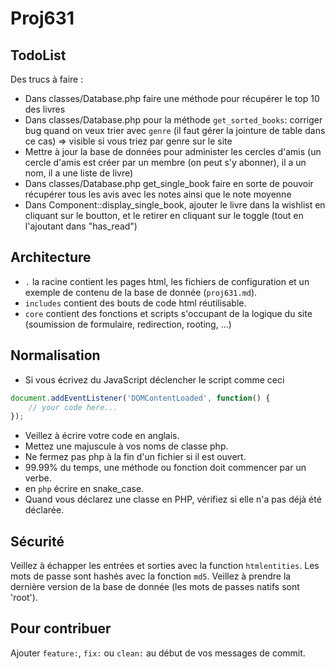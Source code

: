 # Proj631

## TodoList

Des trucs à faire :

 - Dans classes/Database.php faire une méthode pour récupérer le top 10 des livres
 - Dans classes/Database.php pour la méthode `get_sorted_books`: corriger bug quand on veux trier avec `genre` (il faut gérer la jointure de table dans ce cas) => visible si vous triez par genre sur le site
 - Mettre à jour la base de données pour administer les cercles d'amis (un cercle d'amis est créer par un membre (on peut s'y abonner), il a un nom, il a une liste de livre)
 - Dans classes/Database.php get_single_book faire en sorte de pouvoir récupérer tous les avis avec les notes ainsi que le note moyenne
 - Dans Component::display_single_book, ajouter le livre dans la wishlist en cliquant sur le boutton, et le retirer en cliquant sur le toggle (tout en l'ajoutant dans "has_read")

## Architecture

 - `.` la racine contient les pages html, les fichiers de configuration et un exemple de contenu de la base de donnée (`proj631.md`).
 - `includes` contient des bouts de code html réutilisable.
 - `core` contient des fonctions et scripts s'occupant de la logique du site (soumission de formulaire, redirection, rooting, ...)

## Normalisation

 - Si vous écrivez du JavaScript déclencher le script comme ceci
````js
document.addEventListener('DOMContentLoaded', function() {
    // your code here...
});
````
 - Veillez à écrire votre code en anglais.
 - Mettez une majuscule à vos noms de classe php.
 - Ne fermez pas php à la fin d'un fichier si il est ouvert.
 - 99.99% du temps, une méthode ou fonction doit commencer par un verbe.
 - en `php` écrire en snake_case.
 - Quand vous déclarez une classe en PHP, vérifiez si elle n'a pas déjà été déclarée.

## Sécurité

Veillez à échapper les entrées et sorties avec la function `htmlentities`.
Les mots de passe sont hashés avec la fonction `md5`.
Veillez à prendre la dernière version de la base de donnée (les mots de passes natifs sont 'root').

## Pour contribuer

Ajouter `feature:`, `fix:` ou `clean:` au début de vos messages de commit.
